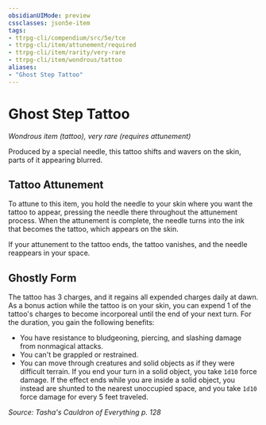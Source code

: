 ```yaml
---
obsidianUIMode: preview
cssclasses: json5e-item
tags:
- ttrpg-cli/compendium/src/5e/tce
- ttrpg-cli/item/attunement/required
- ttrpg-cli/item/rarity/very-rare
- ttrpg-cli/item/wondrous/tattoo
aliases: 
- "Ghost Step Tattoo"
---
```

# Ghost Step Tattoo
*Wondrous item (tattoo), very rare (requires attunement)*  


Produced by a special needle, this tattoo shifts and wavers on the skin, parts of it appearing blurred.

## Tattoo Attunement

To attune to this item, you hold the needle to your skin where you want the tattoo to appear, pressing the needle there throughout the attunement process. When the attunement is complete, the needle turns into the ink that becomes the tattoo, which appears on the skin.

If your attunement to the tattoo ends, the tattoo vanishes, and the needle reappears in your space.

## Ghostly Form

The tattoo has 3 charges, and it regains all expended charges daily at dawn. As a bonus action while the tattoo is on your skin, you can expend 1 of the tattoo's charges to become incorporeal until the end of your next turn. For the duration, you gain the following benefits:

- You have resistance to bludgeoning, piercing, and slashing damage from nonmagical attacks.  
- You can't be grappled or restrained.  
- You can move through creatures and solid objects as if they were difficult terrain. If you end your turn in a solid object, you take `1d10` force damage. If the effect ends while you are inside a solid object, you instead are shunted to the nearest unoccupied space, and you take `1d10` force damage for every 5 feet traveled.  

*Source: Tasha's Cauldron of Everything p. 128*